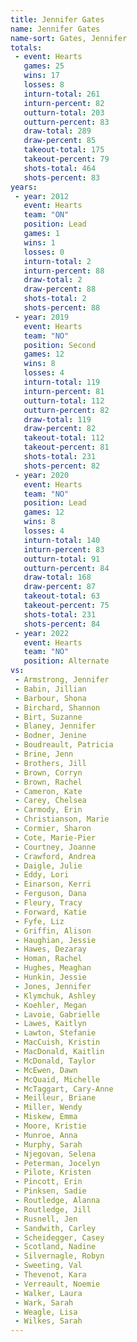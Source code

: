 ```yaml
---
title: Jennifer Gates
name: Jennifer Gates
name-sort: Gates, Jennifer
totals:
 - event: Hearts
   games: 25
   wins: 17
   losses: 8
   inturn-total: 261
   inturn-percent: 82
   outturn-total: 203
   outturn-percent: 83
   draw-total: 289
   draw-percent: 85
   takeout-total: 175
   takeout-percent: 79
   shots-total: 464
   shots-percent: 83
years:
 - year: 2012
   event: Hearts
   team: "ON"
   position: Lead
   games: 1
   wins: 1
   losses: 0
   inturn-total: 2
   inturn-percent: 88
   draw-total: 2
   draw-percent: 88
   shots-total: 2
   shots-percent: 88
 - year: 2019
   event: Hearts
   team: "NO"
   position: Second
   games: 12
   wins: 8
   losses: 4
   inturn-total: 119
   inturn-percent: 81
   outturn-total: 112
   outturn-percent: 82
   draw-total: 119
   draw-percent: 82
   takeout-total: 112
   takeout-percent: 81
   shots-total: 231
   shots-percent: 82
 - year: 2020
   event: Hearts
   team: "NO"
   position: Lead
   games: 12
   wins: 8
   losses: 4
   inturn-total: 140
   inturn-percent: 83
   outturn-total: 91
   outturn-percent: 84
   draw-total: 168
   draw-percent: 87
   takeout-total: 63
   takeout-percent: 75
   shots-total: 231
   shots-percent: 84
 - year: 2022
   event: Hearts
   team: "NO"
   position: Alternate
vs:
 - Armstrong, Jennifer
 - Babin, Jillian
 - Barbour, Shona
 - Birchard, Shannon
 - Birt, Suzanne
 - Blaney, Jennifer
 - Bodner, Jenine
 - Boudreault, Patricia
 - Brine, Jenn
 - Brothers, Jill
 - Brown, Corryn
 - Brown, Rachel
 - Cameron, Kate
 - Carey, Chelsea
 - Carmody, Erin
 - Christianson, Marie
 - Cormier, Sharon
 - Cote, Marie-Pier
 - Courtney, Joanne
 - Crawford, Andrea
 - Daigle, Julie
 - Eddy, Lori
 - Einarson, Kerri
 - Ferguson, Dana
 - Fleury, Tracy
 - Forward, Katie
 - Fyfe, Liz
 - Griffin, Alison
 - Haughian, Jessie
 - Hawes, Dezaray
 - Homan, Rachel
 - Hughes, Meaghan
 - Hunkin, Jessie
 - Jones, Jennifer
 - Klymchuk, Ashley
 - Koehler, Megan
 - Lavoie, Gabrielle
 - Lawes, Kaitlyn
 - Lawton, Stefanie
 - MacCuish, Kristin
 - MacDonald, Kaitlin
 - McDonald, Taylor
 - McEwen, Dawn
 - McQuaid, Michelle
 - McTaggart, Cary-Anne
 - Meilleur, Briane
 - Miller, Wendy
 - Miskew, Emma
 - Moore, Kristie
 - Munroe, Anna
 - Murphy, Sarah
 - Njegovan, Selena
 - Peterman, Jocelyn
 - Pilote, Kristen
 - Pincott, Erin
 - Pinksen, Sadie
 - Routledge, Alanna
 - Routledge, Jill
 - Rusnell, Jen
 - Sandwith, Carley
 - Scheidegger, Casey
 - Scotland, Nadine
 - Silvernagle, Robyn
 - Sweeting, Val
 - Thevenot, Kara
 - Verreault, Noemie
 - Walker, Laura
 - Wark, Sarah
 - Weagle, Lisa
 - Wilkes, Sarah
---
```

